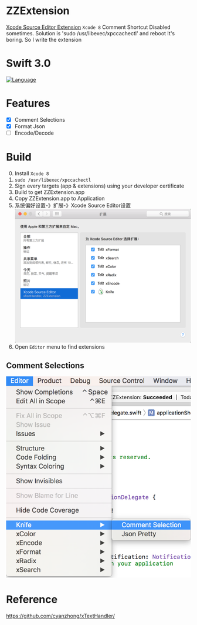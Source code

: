 # ZZExtension
[Xcode Source Editor Extension](https://developer.apple.com/videos/play/wwdc2016/414/)
`Xcode 8` Comment Shortcut Disabled sometimes.
Solution is 'sudo /usr/libexec/xpccachectl' and reboot
It's boring. So I write the extension

# Swift 3.0
[![Language](https://img.shields.io/badge/language-Swift%203.0-orange.svg)](https://swift.org/)

# Features
- [x] Comment Selections
- [x] Format Json
- [ ] Encode/Decode

# Build
0. Install `Xcode 8`
1. `sudo /usr/libexec/xpccachectl`
2. Sign every targets (app & extensions) using your developer certificate
3. Build to get ZZExtension.app
4. Copy ZZExtension.app to Application
5. 系统偏好设置-》扩展-》Xcode Source Editor设置
![image](./install.png)
6. Open `Editor` menu to find extensions

## Comment Selections
![image](./snap.png)

# Reference
https://github.com/cyanzhong/xTextHandler/
